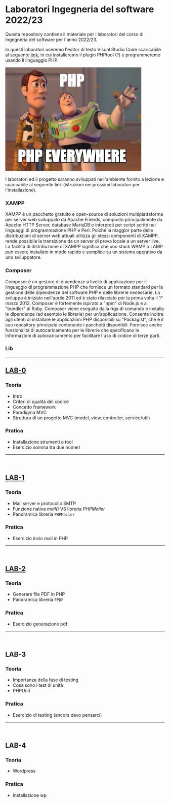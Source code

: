 # Laboratori **Ingegneria del software** 2022/23

Questa repository contiene il materiale per i laboratori del corso di Ingegneria del software per l'anno 2022/23.

In questi laboratori useremo l'editor di testo Visual Studio Code scaricabile al seguente [link](https://code.visualstudio.com/download), in cui installeremo il plugin PHPtool (?) e programmeremo usando il linguaggio PHP.

![drawing](./img/php_meme.jpg)

I laboratori ed il progetto saranno sviluppati nell'ambiente fornito a lezione e scaricabile al seguente link (istruzioni nei prossimi laboratori per l'installazione). 

### XAMPP
XAMPP è un pacchetto gratuito e open-source di soluzioni multipiattaforma per server web sviluppato da Apache Friends, composto principalmente da Apache HTTP Server, database MariaDB e interpreti per script scritti nei linguaggi di programmazione PHP e Perl. Poiché la maggior parte delle distribuzioni di server web attuali utilizza gli stessi componenti di XAMPP, rende possibile la transizione da un server di prova locale a un server live. La facilità di distribuzione di XAMPP significa che uno stack WAMP o LAMP può essere installato in modo rapido e semplice su un sistema operativo da uno sviluppatore.

### Composer
Composer è un gestore di dipendenze a livello di applicazione per il linguaggio di programmazione PHP che fornisce un formato standard per la gestione delle dipendenze del software PHP e delle librerie necessarie. Lo sviluppo è iniziato nell'aprile 2011 ed è stato rilasciato per la prima volta il 1° marzo 2012. Composer è fortemente ispirato a "npm" di Node.js e a "bundler" di Ruby. 
Composer viene eseguito dalla riga di comando e installa le dipendenze (ad esempio le librerie) per un'applicazione. Consente inoltre agli utenti di installare le applicazioni PHP disponibili su "Packagist", che è il suo repository principale contenente i pacchetti disponibili. Fornisce anche funzionalità di autocaricamento per le librerie che specificano le informazioni di autocaricamento per facilitare l'uso di codice di terze parti. 

### Lib


---
## [**LAB-0**](lab-0/README.md)
### Teoria
- Intro
- Criteri di qualità del codice
- Concetto framework
- Paradigma MVC
- Struttura di un progetto MVC (model, view, controller, service/util)

### Pratica
- Installazione strumenti e tool
- Esercizio somma tra due numeri



---
&nbsp;
## [**LAB-1**](lab-1/README.md)
### Teoria
- Mail server e protocollo SMTP
- Funzione nativa *mail()* VS libreria *PHPMailer*
- Panoramica libreria ``PHPMailer``

### Pratica
- Esercizio invio mail in PHP


---
&nbsp;
## [**LAB-2**](lab-2/README.md)
### Teoria
- Generare file PDF in PHP
- Panoramica libreria ``FPDF``

### Pratica 
- Esercizio generazione pdf


---
&nbsp;
## **LAB-3**
### Teoria
- Importanza della fase di testing
- Cosa sono i test di unità
- PHPUnit

### Pratica
- Esercizio di testing (ancora devo pensarci)

---
&nbsp;
## **LAB-4**
### Teoria
- Wordpress

### Pratica
- Installazione wp


